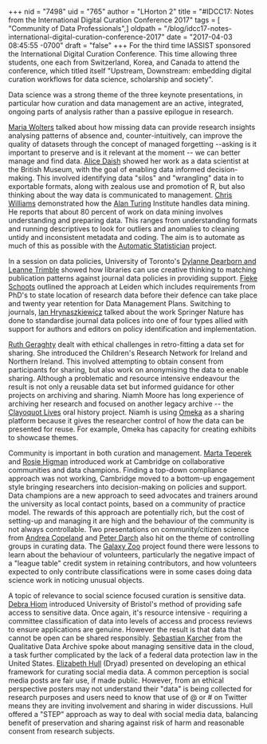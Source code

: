 +++
nid = "7498"
uid = "765"
author = "LHorton 2"
title = "#IDCC17: Notes from the International Digital Curation Conference 2017"
tags = [ "Community of Data Professionals",]
oldpath = "/blog/idcc17-notes-international-digital-curation-conference-2017"
date = "2017-04-03 08:45:55 -0700"
draft = "false"
+++
For the third time IASSIST sponsored the International Digital Curation
Conference. This time allowing three students, one each from
Switzerland, Korea, and Canada to attend the conference, which titled
itself "Upstream, Downstream: embedding digital curation workflows for
data science, scholarship and society".

Data science was a strong theme of the three keynote presentations, in
particular how curation and data management are an active, integrated,
ongoing parts of analysis rather than a passive epilogue in research.

[Maria
Wolters](http://www.dcc.ac.uk/files/blog/Maria%20Wolters%20Digital%20Curation%20Keynote.pdf)
talked about how missing data can provide research insights analysing
patterns of absence and, counter-intuitively, can improve the quality of
datasets through the concept of managed forgetting --asking is it
important to preserve and is it relevant at the moment -- we can better
manage and find data. [Alice
Daish](http://www.dcc.ac.uk/files/blog/DataDrivenMuseumsAliceDaishIDCC17.pdf)
showed her work as a data scientist at the British Museum, with the goal
of enabling data informed decision-making. This involved identifying
data "silos" and "wrangling" data in to exportable formats, along
with zealous use and promotion of R, but also thinking about the way
data is communicated to management. [Chris
Williams](http://www.dcc.ac.uk/files/blog/idcc17williams.pdf)
demonstrated how the [Alan Turing](https://www.turing.ac.uk/) Institute
handles data mining. He reports that about 80 percent of work on data
mining involves understanding and preparing data. This ranges from
understanding formats and running descriptives to look for outliers and
anomalies to cleaning untidy and inconsistent metadata and coding. The
aim is to automate as much of this as possible with the [Automatic
Statistician](https://www.automaticstatistician.com/index/) project.

In a session on data policies, University of Toronto's [Dylanne
Dearborn and Leanne
Trimble](http://www.dcc.ac.uk/files/blog/TrimbleDearbornIDCC2017-2.pdf)
showed how libraries can use creative thinking to matching publication
patterns against journal data policies in providing support. [Fieke
Schoots](http://www.dcc.ac.uk/files/blog/IDCC17_Schoots_20170222.pdf)
outlined the approach at Leiden which includes requirements from PhD's
to state location of research data before their defence can take place
and twenty year retention for Data Management Plans. Switching to
journals, [Ian
Hrynaszkiewicz](http://www.dcc.ac.uk/files/blog/IDCC_SN_Data_policy_Feb2017.pdf)
talked about the work Springer Nature has done to standardise journal
data polices into one of four types allied with support for authors and
editors on policy identification and implementation.

[Ruth
Geraghty](http://www.dcc.ac.uk/files/blog/RGeraghty-Ethics.pdf)
dealt with ethical challenges in retro-fitting a data set for sharing.
She introduced the Children's Research Network for Ireland and Northern
Ireland. This involved attempting to obtain consent from participants
for sharing, but also work on anonymising the data to enable sharing.
Although a problematic and resource intensive endeavour the result is
not only a reusable data set but informed guidance for other projects on
archiving and sharing. Niamh Moore has long experience of archiving her
research and focused on another legacy archive -- the [Clayoquot
Lives](http://clayoquotlives.sps.ed.ac.uk/) oral history project. Niamh
is using [Omeka](http://omeka.org/) as a sharing platform because it
gives the researcher control of how the data can be presented for reuse.
For example, Omeka has capacity for creating exhibits to showcase
themes.

Community is important in both curation and management. [Marta
Teperek](http://www.dcc.ac.uk/files/blog/PRE_IDCC12Teperek_V1_20170220.pdf)
and [Rosie
Higman](http://www.dcc.ac.uk/files/blog/PRE_HigmanIDCC_V3_20170221.pdf)
introduced work at Cambridge on collaborative communities and data
champions. Finding a top-down compliance approach was not working,
Cambridge moved to a bottom-up engagement style bringing researchers
into decision-making on policies and support. Data champions are a new
approach to seed advocates and trainers around the university as local
contact points, based on a community of practice model. The rewards of
this approach are potentially rich, but the cost of setting-up and
managing it are high and the behaviour of the community is not always
controllable. Two presentations on community/citizen science from
[Andrea
Copeland](http://www.dcc.ac.uk/files/blog/copeland_IDCC%202017.pdf)
and [Peter
Darch](http://www.dcc.ac.uk/files/blog/Darch%20IDCC.pdf)
also hit on the theme of controlling groups in curating data. The
[Galaxy Zoo](https://www.galaxyzoo.org/) project found there were
lessons to learn about the behaviour of volunteers, particularly the
negative impact of a "league table" credit system in retaining
contributors, and how volunteers expected to only contribute
classifications were in some cases doing data science work in noticing
unusual objects.

A topic of relevance to social science focused curation is sensitive
data. [Debra Hiom](http://www.dcc.ac.uk/webfm_send/2451) introduced
University of Bristol's method of providing safe access to sensitive
data. Once again, it's resource intensive - requiring a committee
classification of data into levels of access and process reviews to
ensure applications are genuine. However the result is that data that
cannot be open can be shared responsibly. [Sebastian
Karcher](http://www.dcc.ac.uk/webfm_send/2449) from the Qualitative Data
Archive spoke about managing sensitive data in the cloud, a task further
complicated by the lack of a federal data protection law in the United
States. [Elizabeth Hull](http://www.dcc.ac.uk/webfm_send/2450) (Dryad)
presented on developing an ethical framework for curating social media
data. A common perception is social media posts are fair use, if made
public. However, from an ethical perspective posters may not understand
their "data" is being collected for research purposes and users need
to know that use of @ or # on Twitter means they are inviting
involvement and sharing in wider discussions. Hull offered a "STEP"
approach as way to deal with social media data, balancing benefit of
preservation and sharing against risk of harm and reasonable consent
from research subjects.
